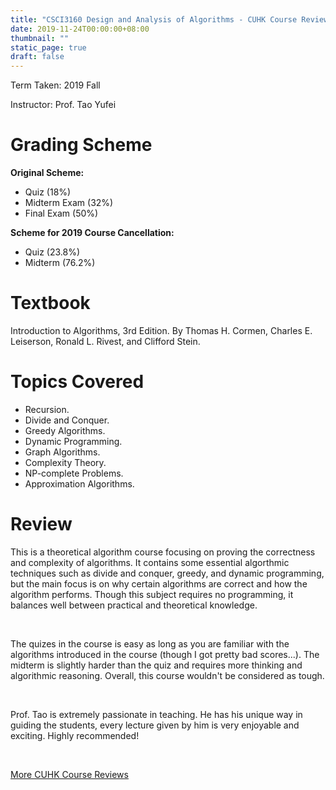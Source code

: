 ```yaml
---
title: "CSCI3160 Design and Analysis of Algorithms - CUHK Course Review"
date: 2019-11-24T00:00:00+08:00
thumbnail: ""
static_page: true
draft: false
---
```


Term Taken: 2019 Fall

Instructor: Prof. Tao Yufei

# Grading Scheme
**Original Scheme:**

* Quiz (18%)
* Midterm Exam (32%)
* Final Exam (50%)

**Scheme for 2019 Course Cancellation:**

* Quiz (23.8%)
* Midterm (76.2%)


# Textbook
Introduction to Algorithms, 3rd Edition. By Thomas H. Cormen, Charles E. Leiserson, Ronald L. Rivest, and Clifford Stein.

# Topics Covered
* Recursion.
* Divide and Conquer.
* Greedy Algorithms.
* Dynamic Programming.
* Graph Algorithms.
* Complexity Theory.
* NP-complete Problems.
* Approximation Algorithms.

# Review

This is a theoretical algorithm course focusing on proving the correctness and complexity of algorithms. It contains some essential algorthmic techniques such as divide and conquer, greedy, and dynamic programming, but the main focus is on why certain algorithms are correct and how the algorithm performs. Though this subject requires no programming, it balances well between practical and theoretical knowledge.

<br />

The quizes in the course is easy as long as you are familiar with the algorithms introduced in the course (though I got pretty bad scores...). The midterm is slightly harder than the quiz and requires more thinking and algorithmic reasoning. Overall, this course wouldn't be considered as tough.

<br />

Prof. Tao is extremely passionate in teaching. He has his unique way in guiding the students, every lecture given by him is very enjoyable and exciting. Highly recommended!

<br />

[More CUHK Course Reviews](/course-review)
